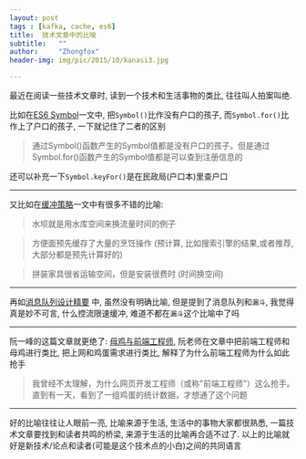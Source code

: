 ```yaml
---
layout: post
tags : [kafka, cache, es6]
title:  技术文章中的比喻
subtitle:   ""
author:     "Zhongfox"
header-img: img/pic/2015/10/kanasi3.jpg

---
```


最近在阅读一些技术文章时, 读到一个技术和生活事物的类比, 往往叫人拍案叫绝.

比如在[ES6 Symbol](https://zhuanlan.zhihu.com/p/23516519)一文中, 把`Symbol()`比作没有户口的孩子, 而`Symbol.for()`比作上了户口的孩子, 一下就记住了二者的区别

> 通过Symbol()函数产生的Symbol值都是没有户口的孩子。但是通过Symbol.for()函数产生的Symbol值都是可以查到注册信息的

还可以补充一下`Symbol.keyFor()`是在民政局(户口本)里查户口

---

又比如在[缓冲策略](http://mp.weixin.qq.com/s?__biz=MzA4MDc5OTg5MA==&mid=402603633&idx=4&sn=e7ace95ef1fbee79a74795a1585e928b&scene=1&srcid=0630ENbfBtW723Ocoubg8nYV#wechat_redirect)一文中有很多不错的比喻:

> 水坝就是用水库空间来换流量时间的例子  

> 方便面预先缓存了大量的烹饪操作 (预计算, 比如搜索引擎的结果,或者推荐, 大部分都是预先计算好的)  

> 拼装家具很省运输空间，但是安装很费时 (时间换空间)

---

再如[消息队列设计精要](http://tech.meituan.com/mq-design.html) 中, 虽然没有明确比喻, 但是提到了消息队列和`漏斗`, 我觉得真是妙不可言, 什么控流限速缓冲, 难道不都在`漏斗`这个比喻中了吗

---

阮一峰的这篇文章就更绝了: [母鸡与前端工程师](http://www.ruanyifeng.com/blog/2016/07/hen-and-front-end-engineer.html), 阮老师在文章中把前端工程师和母鸡进行类比, 把上网和鸡蛋需求进行类比, 解释了为什么前端工程师为什么如此抢手

> 我曾经不太理解，为什么网页开发工程师（或称"前端工程师"）这么抢手。直到有一天，看到了一组鸡蛋的统计数据，才想通了这个问题

---

好的比喻往往让人眼前一亮, 比喻来源于生活, 生活中的事物大家都很熟悉, 一篇技术文章要找到和读者共鸣的桥梁, 来源于生活的比喻再合适不过了. 以上的比喻就好是新技术/论点和读者(可能是这个技术点的小白)之间的共同语言

<!--
TODO 配图

---

说到共同语言, 我又想到全栈工程师为什么比较受欢迎, 更多的是他们具备在前后端的共同语言, 能有效的降低沟通成本

TODO 举例
-->


